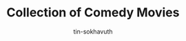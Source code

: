 ---
title: Collection of Comedy Movies
categories: ['Chinese']
thumb: 'https://img.youtube.com/vi/s6PmuUnx2po/maxresdefault.jpg'
pudate: 2024-06-05T20:46:53
videos: 2024-06-05-20-45-21
author: tin-sokhavuth
---